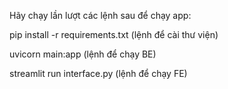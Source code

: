 Hãy chạy lần lượt các lệnh sau để chạy app:

pip install -r requirements.txt (lệnh để cài thư viện)

uvicorn main:app (lệnh để chạy BE)

streamlit run interface.py (lệnh để chạy FE)

